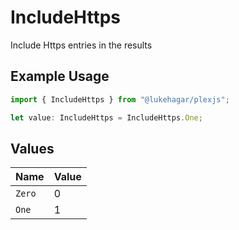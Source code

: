 # IncludeHttps

Include Https entries in the results

## Example Usage

```typescript
import { IncludeHttps } from "@lukehagar/plexjs";

let value: IncludeHttps = IncludeHttps.One;
```

## Values

| Name   | Value  |
| ------ | ------ |
| `Zero` | 0      |
| `One`  | 1      |